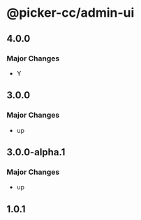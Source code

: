# @picker-cc/admin-ui

## 4.0.0

### Major Changes

-   Y

## 3.0.0

### Major Changes

-   up

## 3.0.0-alpha.1

### Major Changes

-   up

## 1.0.1
